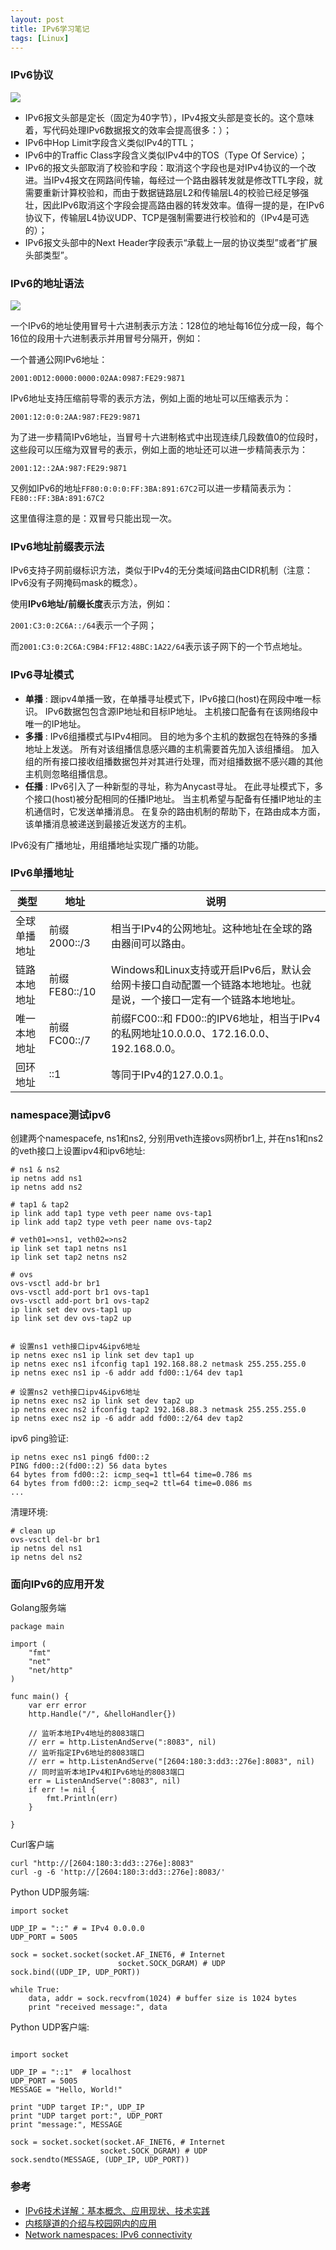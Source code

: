 ```yaml
---
layout: post
title: IPv6学习笔记
tags: [Linux]
---
```


### IPv6协议

![](https://raw.githubusercontent.com/luohao-brian/luohao-brian.github.io/master/img/posts-2019/ipv46-protocols.png)

* IPv6报文头部是定长（固定为40字节），IPv4报文头部是变长的。这个意味着，写代码处理IPv6数据报文的效率会提高很多：）；
* IPv6中Hop Limit字段含义类似IPv4的TTL；
* IPv6中的Traffic Class字段含义类似IPv4中的TOS（Type Of Service）；
* IPv6的报文头部取消了校验和字段：取消这个字段也是对IPv4协议的一个改进。当IPv4报文在网路间传输，每经过一个路由器转发就是修改TTL字段，就需要重新计算校验和，而由于数据链路层L2和传输层L4的校验已经足够强壮，因此IPv6取消这个字段会提高路由器的转发效率。值得一提的是，在IPv6协议下，传输层L4协议UDP、TCP是强制需要进行校验和的（IPv4是可选的）；
* IPv6报文头部中的Next Header字段表示“承载上一层的协议类型”或者“扩展头部类型”。

### IPv6的地址语法

![](https://raw.githubusercontent.com/luohao-brian/luohao-brian.github.io/master/img/posts-2019/ipv46-addrs.jpg)

一个IPv6的地址使用冒号十六进制表示方法：128位的地址每16位分成一段，每个16位的段用十六进制表示并用冒号分隔开，例如：

一个普通公网IPv6地址：

`2001:0D12:0000:0000:02AA:0987:FE29:9871`

IPv6地址支持压缩前导零的表示方法，例如上面的地址可以压缩表示为：

`2001:12:0:0:2AA:987:FE29:9871`

为了进一步精简IPv6地址，当冒号十六进制格式中出现连续几段数值0的位段时，这些段可以压缩为双冒号的表示，例如上面的地址还可以进一步精简表示为：

`2001:12::2AA:987:FE29:9871`

又例如IPv6的地址`FF80:0:0:0:FF:3BA:891:67C2`可以进一步精简表示为：
`FE80::FF:3BA:891:67C2`

这里值得注意的是：双冒号只能出现一次。

### IPv6地址前缀表示法

IPv6支持子网前缀标识方法，类似于IPv4的无分类域间路由CIDR机制（注意：IPv6没有子网掩码mask的概念）。

使用**IPv6地址/前缀长度**表示方法，例如：

`2001:C3:0:2C6A::/64`表示一个子网；

而`2001:C3:0:2C6A:C9B4:FF12:48BC:1A22/64`表示该子网下的一个节点地址。

### IPv6寻址模式

* **单播** : 跟ipv4单播一致，在单播寻址模式下，IPv6接口(host)在网段中唯一标识。 IPv6数据包包含源IP地址和目标IP地址。 主机接口配备有在该网络段中唯一的IP地址。
* **多播** : IPv6组播模式与IPv4相同。 目的地为多个主机的数据包在特殊的多播地址上发送。 所有对该组播信息感兴趣的主机需要首先加入该组播组。 加入组的所有接口接收组播数据包并对其进行处理，而对组播数据不感兴趣的其他主机则忽略组播信息。
* **任播** : IPv6引入了一种新型的寻址，称为Anycast寻址。 在此寻址模式下，多个接口(host)被分配相同的任播IP地址。 当主机希望与配备有任播IP地址的主机通信时，它发送单播消息。 在复杂的路由机制的帮助下，在路由成本方面，该单播消息被递送到最接近发送方的主机。

IPv6没有广播地址，用组播地址实现广播的功能。

### IPv6单播地址

类型| 地址 | 说明
---|---|---
全球单播地址 | 前缀2000::/3 |相当于IPv4的公网地址。这种地址在全球的路由器间可以路由。
链路本地地址 | 前缀FE80::/10 |Windows和Linux支持或开启IPv6后，默认会给网卡接口自动配置一个链路本地地址。也就是说，一个接口一定有一个链路本地地址。
唯一本地地址 | 前缀FC00::/7 | 前缀FC00::和 FD00::的IPV6地址，相当于IPv4的私网地址10.0.0.0、172.16.0.0、192.168.0.0。
回环地址 | ::1 | 等同于IPv4的127.0.0.1。

### namespace测试ipv6

创建两个namespacefe, ns1和ns2, 分别用veth连接ovs网桥br1上, 并在ns1和ns2的veth接口上设置ipv4和ipv6地址:

```
# ns1 & ns2
ip netns add ns1
ip netns add ns2

# tap1 & tap2
ip link add tap1 type veth peer name ovs-tap1
ip link add tap2 type veth peer name ovs-tap2

# veth01=>ns1, veth02=>ns2
ip link set tap1 netns ns1
ip link set tap2 netns ns2

# ovs
ovs-vsctl add-br br1
ovs-vsctl add-port br1 ovs-tap1
ovs-vsctl add-port br1 ovs-tap2
ip link set dev ovs-tap1 up
ip link set dev ovs-tap2 up


# 设置ns1 veth接口ipv4&ipv6地址
ip netns exec ns1 ip link set dev tap1 up
ip netns exec ns1 ifconfig tap1 192.168.88.2 netmask 255.255.255.0
ip netns exec ns1 ip -6 addr add fd00::1/64 dev tap1

# 设置ns2 veth接口ipv4&ipv6地址
ip netns exec ns2 ip link set dev tap2 up
ip netns exec ns2 ifconfig tap2 192.168.88.3 netmask 255.255.255.0
ip netns exec ns2 ip -6 addr add fd00::2/64 dev tap2
```

ipv6 ping验证:
```
ip netns exec ns1 ping6 fd00::2
PING fd00::2(fd00::2) 56 data bytes
64 bytes from fd00::2: icmp_seq=1 ttl=64 time=0.786 ms
64 bytes from fd00::2: icmp_seq=2 ttl=64 time=0.086 ms
...
```

清理环境:
```
# clean up
ovs-vsctl del-br br1
ip netns del ns1
ip netns del ns2
```

### 面向IPv6的应用开发

Golang服务端

```
package main

import (
	"fmt"
	"net"
	"net/http"
)

func main() {
	var err error
	http.Handle("/", &helloHandler{})

	// 监听本地IPv4地址的8083端口
	// err = http.ListenAndServe(":8083", nil)
	// 监听指定IPv6地址的8083端口
	// err = http.ListenAndServe("[2604:180:3:dd3::276e]:8083", nil)
	// 同时监听本地IPv4和IPv6地址的8083端口
	err = ListenAndServe(":8083", nil)
	if err != nil {
		fmt.Println(err)
	}

}
```

Curl客户端

```
curl "http://[2604:180:3:dd3::276e]:8083"
curl -g -6 'http://[2604:180:3:dd3::276e]:8083/'
```

Python UDP服务端:

```
import socket

UDP_IP = "::" # = IPv4 0.0.0.0
UDP_PORT = 5005

sock = socket.socket(socket.AF_INET6, # Internet
						socket.SOCK_DGRAM) # UDP
sock.bind((UDP_IP, UDP_PORT))

while True:
	data, addr = sock.recvfrom(1024) # buffer size is 1024 bytes
	print "received message:", data
```

Python UDP客户端:
```

import socket

UDP_IP = "::1"  # localhost
UDP_PORT = 5005
MESSAGE = "Hello, World!"

print "UDP target IP:", UDP_IP
print "UDP target port:", UDP_PORT
print "message:", MESSAGE

sock = socket.socket(socket.AF_INET6, # Internet
					socket.SOCK_DGRAM) # UDP
sock.sendto(MESSAGE, (UDP_IP, UDP_PORT))
```

### 参考
* [IPv6技术详解：基本概念、应用现状、技术实践](https://cloud.tencent.com/developer/article/1198353)
* [内核隧道的介绍与校园网内的应用](https://darknode.in/network/kernel-tunnel-config/)
* [Network namespaces: IPv6 connectivity](https://blogs.igalia.com/dpino/2016/05/02/network-namespaces-ipv6/)
